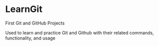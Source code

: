 # LearnGit
First Git and GitHub Projects

Used to learn and practice Git and Github with their related commands, functionality, and usage
